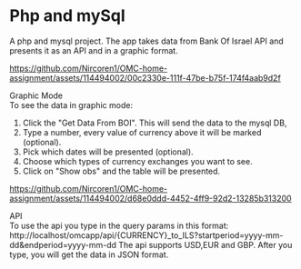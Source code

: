 # Php and mySql

A php and mysql project. 
The app takes data from Bank Of Israel API and presents it as an API and in a graphic format.



https://github.com/Nircoren1/OMC-home-assignment/assets/114494002/00c2330e-111f-47be-b75f-174f4aab9d2f



Graphic Mode <br>
To see the data in graphic mode:
1. Click the "Get Data From BOI". This will send the data to the mysql DB,
2. Type a number, every value of currency above it will be marked (optional).
3. Pick which dates will be presented (optional).
4. Choose which types of currency exchanges you want to see.
5. Click on "Show obs" and the table will be presented.


https://github.com/Nircoren1/OMC-home-assignment/assets/114494002/d68e0ddd-4452-4ff9-92d2-13285b313200


API <br>
To use the api you type in the query params in this format: http://localhost/omcapp/api/{CURRENCY}_to_ILS?startperiod=yyyy-mm-dd&endperiod=yyyy-mm-dd
The api supports USD,EUR and GBP. After you type, you will get the data in JSON format.

